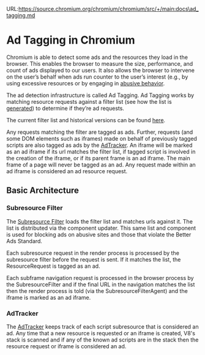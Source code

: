 URL:https://source.chromium.org/chromium/chromium/src/+/main:docs\ad_tagging.md
# Ad Tagging in Chromium

Chromium is able to detect some ads and the resources they load in the
browser. This enables the browser to measure the size, performance, and count of
ads displayed to our users. It also allows the browser to intervene on the
user’s behalf when ads run counter to the user’s interest (e.g., by using
excessive resources or by engaging in [abusive
behavior](https://support.google.com/webtools/answer/7347327).

The ad detection infrastructure is called Ad Tagging. Ad Tagging works by
matching resource requests against a filter list (see how the list is
[generated](https://chromium.googlesource.com/chromium/src.git/+/main/components/subresource_filter/FILTER_LIST_GENERATION.md))
to determine if they’re ad requests.

The current filter list and historical versions can be found [here](https://github.com/chromium/chromium-ads-detection).

Any requests matching the filter are tagged
as ads. Further, requests (and some DOM elements such as iframes) made on behalf
of previously tagged scripts are also tagged as ads by the
[AdTracker](https://cs.chromium.org/chromium/src/third_party/blink/renderer/core/frame/ad_tracker.h). An
iframe will be marked as an ad iframe if its url matches the filter list, if
tagged script is involved in the creation of the iframe, or if its parent frame
is an ad iframe. The main frame of a page will never be tagged as an ad. Any
request made within an ad iframe is considered an ad resource request.

## Basic Architecture

### Subresource Filter
The [Subresource
Filter](https://chromium.googlesource.com/chromium/src.git/+/main/components/subresource_filter/README.md)
loads the filter list and matches urls against it. The list is distributed via
the component updater. This same list and component is used for blocking ads on
abusive sites and those that violate the Better Ads Standard.

Each subresource request in the render process is processed by the subresource
filter before the request is sent. If it matches the list, the ResourceRequest
is tagged as an ad.

Each subframe navigation request is processed in the browser process by the
SubresourceFilter and if the final URL in the navigation matches the list then
the render process is told (via the SubresourceFilterAgent) and the iframe is
marked as an ad iframe.

### AdTracker
The
[AdTracker](https://cs.chromium.org/chromium/src/third_party/blink/renderer/core/frame/ad_tracker.h)
keeps track of each script subresource that is considered an ad. Any time that a
new resource is requested or an iframe is created, V8's stack is scanned and if
any of the known ad scripts are in the stack then the resource request or iframe
is considered an ad.

